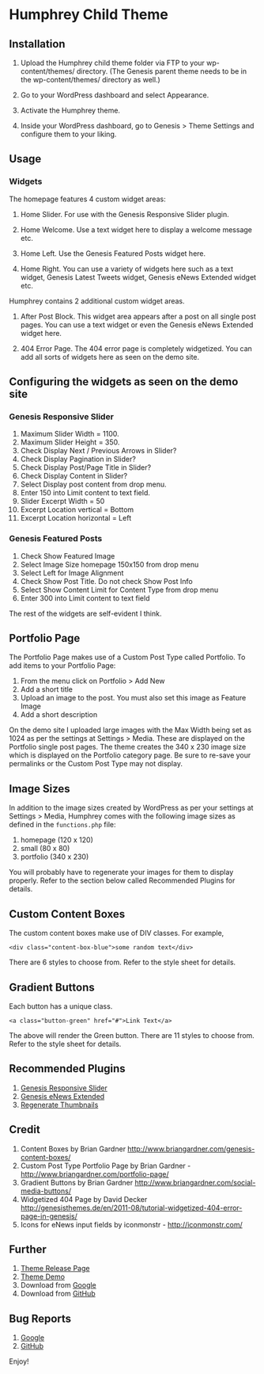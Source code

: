 # Humphrey Child Theme

## Installation
1. Upload the Humphrey child theme folder via FTP to your wp-content/themes/ directory. (The Genesis parent theme needs to be in the wp-content/themes/ directory as well.)

2. Go to your WordPress dashboard and select Appearance.

3. Activate the Humphrey theme.

4. Inside your WordPress dashboard, go to Genesis > Theme Settings and configure them to your liking.

## Usage

### Widgets

The homepage features 4 custom widget areas:

1. Home Slider. For use with the Genesis Responsive Slider plugin.

2. Home Welcome. Use a text widget here to display a welcome message etc.

3. Home Left. Use the Genesis Featured Posts widget here.

4. Home Right. You can use a variety of widgets here such as a text widget, Genesis Latest Tweets widget, Genesis eNews Extended widget etc.

Humphrey contains 2 additional custom widget areas.

1. After Post Block. This widget area appears after a post on all single post pages. You can use a text widget or even the Genesis eNews Extended widget here.

2. 404 Error Page. The 404 error page is completely widgetized. You can add all sorts of widgets here as seen on the demo site.

## Configuring the widgets as seen on the demo site

### Genesis Responsive Slider

1. Maximum Slider Width = 1100.
2. Maximum Slider Height = 350.
3. Check Display Next / Previous Arrows in Slider?
4. Check Display Pagination in Slider?
5. Check Display Post/Page Title in Slider?
6. Check Display Content in Slider?
7. Select Display post content from drop menu.
8. Enter 150 into Limit content to text field.
9. Slider Excerpt Width = 50
10. Excerpt Location vertical = Bottom
11. Excerpt Location horizontal = Left

### Genesis Featured Posts

1. Check Show Featured Image
2. Select Image Size homepage 150x150 from drop menu
3. Select Left for Image Alignment
4. Check Show Post Title. Do not check Show Post Info
5. Select Show Content Limit for Content Type from drop menu
6. Enter 300 into Limit content to text field

The rest of the widgets are self-evident I think.

## Portfolio Page
The Portfolio Page makes use of a Custom Post Type called Portfolio. To add items to your Portfolio Page:

1. From the menu click on Portfolio > Add New
2. Add a short title
3. Upload an image to the post. You must also set this image as Feature Image
4. Add a short description

On the demo site I uploaded large images with the Max Width being set as 1024 as per the settings at Settings > Media. These are displayed on the Portfolio single post pages.
The theme creates the 340 x 230 image size which is displayed on the Portfolio category page. Be sure to re-save your permalinks or the Custom Post Type may not display.

## Image Sizes
In addition to the image sizes created by WordPress as per your settings at Settings > Media, Humphrey comes with the following image sizes as defined in the `functions.php` file:

1. homepage (120 x 120)
2. small (80 x 80)
3. portfolio (340 x 230)

You will probably have to regenerate your images for them to display properly. Refer to the section below called Recommended Plugins for details.

## Custom Content Boxes
The custom content boxes make use of DIV classes. For example,

`<div class="content-box-blue">some random text</div>`

There are 6 styles to choose from. Refer to the style sheet for details.

## Gradient Buttons
Each button has a unique class.

`<a class="button-green" href="#">Link Text</a>`

The above will render the Green button. There are 11 styles to choose from. Refer to the style sheet for details.

## Recommended Plugins
1. [Genesis Responsive Slider](http://wordpress.org/extend/plugins/genesis-responsive-slider/)
2. [Genesis eNews Extended](http://wordpress.org/extend/plugins/genesis-enews-extended/)
3. [Regenerate Thumbnails](http://wordpress.org/extend/plugins/regenerate-thumbnails/)

## Credit
1. Content Boxes by Brian Gardner http://www.briangardner.com/genesis-content-boxes/
2. Custom Post Type Portfolio Page by Brian Gardner - http://www.briangardner.com/portfolio-page/
3. Gradient Buttons by Brian Gardner http://www.briangardner.com/social-media-buttons/
4. Widgetized 404 Page by David Decker http://genesisthemes.de/en/2011-08/tutorial-widgetized-404-error-page-in-genesis/
5. Icons for eNews input fields by iconmonstr - http://iconmonstr.com/

## Further
1. [Theme Release Page](http://wpcanada.ca/our-themes/humphrey/)
2. [Theme Demo](http://demo.wpcanada.ca/humphrey/)
3. Download from [Google](http://code.google.com/p/humphrey-theme/)
4. Download from [GitHub](https://github.com/lenkutchma/humphrey)

## Bug Reports
1. [Google](http://code.google.com/p/humphrey-theme/issues/list)
2. [GitHub](https://github.com/lenkutchma/humphrey/issues)

Enjoy!